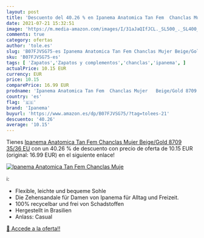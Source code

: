 ```yaml
---
layout: post
title: 'Descuento del 40.26 % en Ipanema Anatomica Tan Fem  Chanclas Muje'
date: 2021-07-21 15:32:51
image: 'https://m.media-amazon.com/images/I/31aJaQIfJCL._SL500_._SL400_.jpg'
comments: true
category: ofertas
author: 'tole.es'
slug: 'B07FJVSG75-es Ipanema Anatomica Tan Fem Chanclas Mujer Beige/Gold 8709...'
sku: 'B07FJVSG75-es'
tags: [ 'Zapatos','Zapatos y complementos','chanclas','ipanema', ]
actualPrice: 10.15 EUR
currency: EUR
price: 10.15
comparePrice: 16.99 EUR
prodname: 'Ipanema Anatomica Tan Fem  Chanclas Mujer   Beige/Gold 8709   35/36 EU'
country: 'es'
flag: '🇪🇸'
brand: 'Ipanema'
buyurl: 'https://www.amazon.es/dp/B07FJVSG75/?tag=tolees-21'
descuento: '40.26'
average: '10.15'
---
```


Tienes [Ipanema Anatomica Tan Fem  Chanclas Mujer   Beige/Gold 8709   35/36 EU](https://www.amazon.es/dp/B07FJVSG75/?tag=tolees-21) con un 40.26 % de descuento con precio de oferta de 10.15 EUR (original: 16.99 EUR) en el siguiente enlace!

[![Ipanema Anatomica Tan Fem  Chanclas Muje](https://m.media-amazon.com/images/I/31aJaQIfJCL._SL500_._SL400_.jpg)](https://www.amazon.es/dp/B07FJVSG75/?tag=tolees-21)

ℹ️:

- Flexible, leichte und bequeme Sohle
- Die Zehensandale für Damen von Ipanema für Alltag und Freizeit.
- 100% recycelbar und frei von Schadstoffen
- Hergestellt in Brasilien
- Anlass: Casual

[🛒 Accede a la oferta!!](https://www.amazon.es/dp/B07FJVSG75/?tag=tolees-21)
